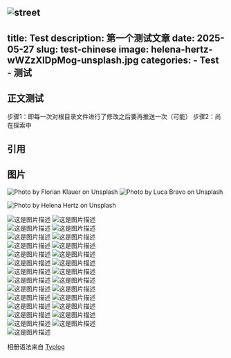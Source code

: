 ![street](street.jpg)  
---
title: Test
description: 第一个测试文章
date: 2025-05-27
slug: test-chinese
image: helena-hertz-wWZzXlDpMog-unsplash.jpg
categories:
    - Test
    - 测试
---

## 正文测试

步骤1：即每一次对根目录文件进行了修改之后要再推送一次（可能）
步骤2：尚在探索中
## 引用



## 图片

![Photo by Florian Klauer on Unsplash](florian-klauer-nptLmg6jqDo-unsplash.jpg)  ![Photo by Luca Bravo on Unsplash](luca-bravo-alS7ewQ41M8-unsplash.jpg) 

![Photo by Helena Hertz on Unsplash](helena-hertz-wWZzXlDpMog-unsplash.jpg)  

![这是图片描述](微信图片_20250527201642.jpg) ![这是图片描述](微信图片_20250527204203.jpg)  
![这是图片描述](微信图片_202505272042031.jpg) ![这是图片描述](微信图片_202505272042032.jpg)  
![这是图片描述](微信图片_202505272042033.jpg) ![这是图片描述](微信图片_202505272042034.jpg)  
![这是图片描述](微信图片_202505272042035.jpg) ![这是图片描述](微信图片_202505272042036.jpg)  
![这是图片描述](微信图片_202505272042037.jpg) ![这是图片描述](微信图片_20250527204204.jpg)  
![这是图片描述](微信图片_202505272042041.jpg) ![这是图片描述](微信图片_202505272042042.jpg)  
![这是图片描述](微信图片_202505272042043.jpg) ![这是图片描述](微信图片_202505272042044.jpg)  
![这是图片描述](微信图片_202505272042045.jpg) ![这是图片描述](微信图片_202505272042046.jpg)  
![这是图片描述](微信图片_202505272042047.jpg) ![这是图片描述](微信图片_202505272042048.jpg)  
![这是图片描述](微信图片_20250527204205.jpg) ![这是图片描述](微信图片_202505272042051.jpg)  
![这是图片描述](微信图片_202505272042052.jpg) ![这是图片描述](微信图片_202505272042053.jpg)  
![这是图片描述](微信图片_202505272042054.jpg) ![这是图片描述](微信图片_202505272042055.jpg)  
![这是图片描述](微信图片_202505272042056.jpg) ![这是图片描述](微信图片_202505272042057.jpg)  
![这是图片描述](微信图片_202505272042058.jpg)





相册语法来自 [Typlog](https://typlog.com/)
